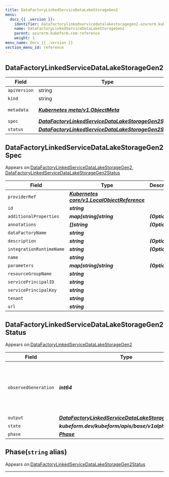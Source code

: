 ```yaml
---
title: DataFactoryLinkedServiceDataLakeStorageGen2
menu:
  docs_{{ .version }}:
    identifier: datafactorylinkedservicedatalakestoragegen2-azurerm.kubeform.com
    name: DataFactoryLinkedServiceDataLakeStorageGen2
    parent: azurerm.kubeform.com-reference
    weight: 1
menu_name: docs_{{ .version }}
section_menu_id: reference
---
```


## DataFactoryLinkedServiceDataLakeStorageGen2
| Field | Type | Description |
| ------ | ----- | ----------- |
| `apiVersion` | string | `azurerm.kubeform.com/v1alpha1` |
|    `kind` | string | `DataFactoryLinkedServiceDataLakeStorageGen2` |
| `metadata` | ***[Kubernetes meta/v1.ObjectMeta](https://v1-18.docs.kubernetes.io/docs/reference/generated/kubernetes-api/v1.18/#objectmeta-v1-meta)***|Refer to the Kubernetes API documentation for the fields of the `metadata` field.|
| `spec` | ***[DataFactoryLinkedServiceDataLakeStorageGen2Spec](#datafactorylinkedservicedatalakestoragegen2spec)***||
| `status` | ***[DataFactoryLinkedServiceDataLakeStorageGen2Status](#datafactorylinkedservicedatalakestoragegen2status)***||
## DataFactoryLinkedServiceDataLakeStorageGen2Spec

Appears on:[DataFactoryLinkedServiceDataLakeStorageGen2](#datafactorylinkedservicedatalakestoragegen2), [DataFactoryLinkedServiceDataLakeStorageGen2Status](#datafactorylinkedservicedatalakestoragegen2status)

| Field | Type | Description |
| ------ | ----- | ----------- |
| `providerRef` | ***[Kubernetes core/v1.LocalObjectReference](https://v1-18.docs.kubernetes.io/docs/reference/generated/kubernetes-api/v1.18/#localobjectreference-v1-core)***||
| `id` | ***string***||
| `additionalProperties` | ***map[string]string***| ***(Optional)*** |
| `annotations` | ***[]string***| ***(Optional)*** |
| `dataFactoryName` | ***string***||
| `description` | ***string***| ***(Optional)*** |
| `integrationRuntimeName` | ***string***| ***(Optional)*** |
| `name` | ***string***||
| `parameters` | ***map[string]string***| ***(Optional)*** |
| `resourceGroupName` | ***string***||
| `servicePrincipalID` | ***string***||
| `servicePrincipalKey` | ***string***||
| `tenant` | ***string***||
| `url` | ***string***||
## DataFactoryLinkedServiceDataLakeStorageGen2Status

Appears on:[DataFactoryLinkedServiceDataLakeStorageGen2](#datafactorylinkedservicedatalakestoragegen2)

| Field | Type | Description |
| ------ | ----- | ----------- |
| `observedGeneration` | ***int64***| ***(Optional)*** Resource generation, which is updated on mutation by the API Server.|
| `output` | ***[DataFactoryLinkedServiceDataLakeStorageGen2Spec](#datafactorylinkedservicedatalakestoragegen2spec)***| ***(Optional)*** |
| `state` | ***kubeform.dev/kubeform/apis/base/v1alpha1.State***| ***(Optional)*** |
| `phase` | ***[Phase](#phase)***| ***(Optional)*** |
## Phase(`string` alias)

Appears on:[DataFactoryLinkedServiceDataLakeStorageGen2Status](#datafactorylinkedservicedatalakestoragegen2status)

---
